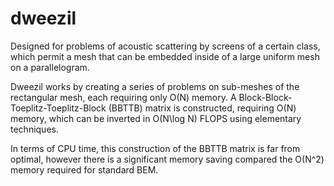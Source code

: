 # dweezil
Designed for problems of acoustic scattering by screens of a certain class, which permit a mesh that can be embedded inside of a large uniform mesh on a parallelogram.

Dweezil works by creating a series of problems on sub-meshes of the rectangular mesh, each requiring only O(N) memory. A Block-Block-Toeplitz-Toeplitz-Block (BBTTB) matrix is constructed, requiring O(N) memory, which can be inverted in O(N\log N) FLOPS using elementary techniques.

In terms of CPU time, this construction of the BBTTB matrix is far from optimal, however there is a significant memory saving compared the O(N^2) memory required for standard BEM.
